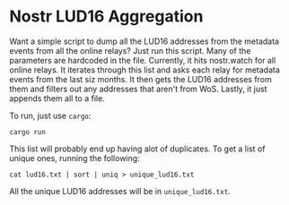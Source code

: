 # Nostr LUD16 Aggregation

Want a simple script to dump all the LUD16 addresses from the metadata events from all the online relays? Just run this script. Many of the parameters are hardcoded in the file. Currently, it hits nostr.watch for all online relays. It iterates through this list and asks each relay for metadata events from the last siz months. It then gets the LUD16 addresses from them and filters out any addresses that aren't from WoS. Lastly, it just appends them all to a file.

To run, just use `cargo`:

```shell
cargo run
```

This list will probably end up having alot of duplicates. To get a list of unique ones, running the following:

```shell
cat lud16.txt | sort | uniq > unique_lud16.txt
```

All the unique LUD16 addresses will be in `unique_lud16.txt`.
